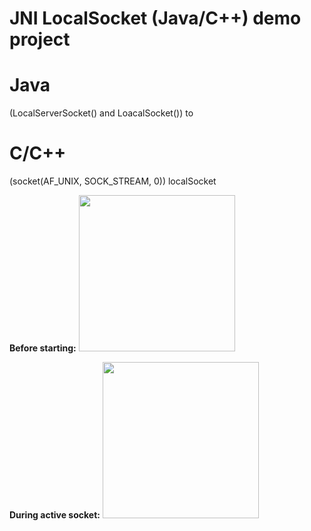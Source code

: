 # JNI LocalSocket (Java/C++) demo project


# Java 
(LocalServerSocket() and LoacalSocket()) to 
# C/C++
(socket(AF_UNIX, SOCK_STREAM, 0)) localSocket

**Before starting:**
<img alt="" src="https://github.com/Zulfiddinovich/JNILocalSocket/assets/73757370/a354bd1f-64d1-45c5-b73a-025b46eaa8fb" width="250"/>

**During active socket:**
<img alt="" src="https://github.com/Zulfiddinovich/JNILocalSocket/assets/73757370/8b7f22b3-aea4-416a-a0be-e8be67e25761" width="250"/>

